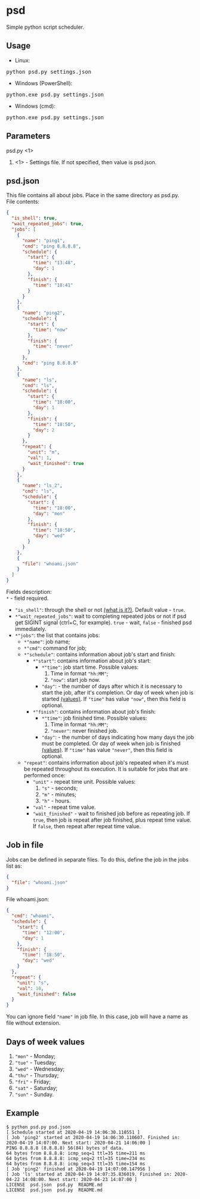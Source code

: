 # psd
Simple python script scheduler.

Usage
-----
- Linux:
<pre>python psd.py settings.json</pre>
- Windows (PowerShell):
<pre>python.exe psd.py settings.json</pre>
- Windows (cmd):
<pre>python.exe psd.py settings.json</pre>

Parameters
----------
psd.py <1>
1) <1> - Settings file. If not specified, then value is psd.json.

psd.json
--------
This file contains all about jobs. Place in the same directory as psd.py.<br>
File contents:
```json
{
  "is_shell": true,
  "wait_repeated_jobs": true,
  "jobs": [
    {
      "name": "ping1",
      "cmd": "ping 8.8.8.8",
      "schedule": {
        "start": {
          "time": "13:48",
          "day": 1
        },
        "finish": {
          "time": "18:41"
        }
      }
    },
    {
      "name": "ping2",
      "schedule": {
        "start": {
          "time": "now"
        },
        "finish": {
          "time": "never"
        }
      },
      "cmd": "ping 8.8.8.8"
    },
    {
      "name": "ls",
      "cmd": "ls",
      "schedule": {
        "start": {
          "time": "18:00",
          "day": 1
        },
        "finish": {
          "time": "18:50",
          "day": 2
        }
      },
      "repeat": {
        "unit": "m",
        "val": 1,
        "wait_finished": true
      }
    },
    {
      "name": "ls_2",
      "cmd": "ls",
      "schedule": {
        "start": {
          "time": "18:00",
          "day": "mon"
        },
        "finish": {
          "time": "18:50",
          "day": "wed"
        }
      }
    },
    {
      "file": "whoami.json"
    }
  ]
}
```

Fields description:<br>
<code>*</code> - field required.
- <code>"is_shell"</code>: through the shell or not [(what is it?)](https://docs.python.org/3/library/subprocess.html#frequently-used-arguments).
                           Default value - <code>true</code>.
- <code>*"wait_repeated_jobs"</code>: wait to completing repeated jobs or not if psd get SIGINT signal 
                                      (ctrl+C, for example). <code>true</code> - wait, <code>false</code> - finished psd
                                      immediately.
- <code>*"jobs"</code>: the list that contains jobs:
    - <code>*"name"</code>: job name;
    - <code>*"cmd"</code>: command for job;
    - <code>*"schedule"</code>: contains information about job's start and finish:
        - <code>*"start"</code>: contains information about job's start:
            - <code>*"time"</code>: job start time. Possible values:
                1) Time in format <code>"hh:MM"</code>;
                2) <code>"now"</code>: start job now.
            - <code>"day"</code>: - the number of days after which it is necessary to start the job, after it's 
                                    completion. Or day of week when job is started [(values)](#days-of-week-values). 
                                    If <code>"time"</code> has value <code>"now"</code>, then this field is optional.
        - <code>*"finish"</code>: contains information about job's finish:
            - <code>*"time"</code>: job finished time. Possible values:
                1) Time in format <code>"hh:MM"</code>;
                2) <code>"never"</code>: never finished job.
            - <code>"day"</code>: - the number of days indicating how many days the job must be completed.
                                    Or day of week when job is finished [(values)](#days-of-week-values).
                                    If <code>"time"</code> has value <code>"never"</code>, then this field is optional.
    - <code>"repeat"</code>: contains information about job's repeated when it's must be repeated throughout its 
                             execution. It is suitable for jobs that are performed once:
        - <code>"unit"</code> - repeat time unit. Possible values:
            1) <code>"s"</code> - seconds;
            2) <code>"m"</code> - minutes;
            3) <code>"h"</code> - hours.
        - <code>"val"</code> - repeat time value.
        - <code>"wait_finished"</code> - wait to finished job before as repeating job. If <code>true</code>, then job is
                                         repeat after job finished, plus repeat time value. If <code>false</code>, then
                                         repeat after repeat time value.

## Job in file
Jobs can be defined in separate files. To do this, define the job in the jobs list as:
```json
{
  "file": "whoami.json"
}
```
File whoami.json:
```json
{
  "cmd": "whoami",
  "schedule": {
    "start": {
      "time": "12:00",
      "day": 1
    },
    "finish": {
      "time": "18:50",
      "day": "wed"
    }
  },
  "repeat": {
    "unit": "s",
    "val": 10,
    "wait_finished": false
  }
}
```
You can ignore field <code>"name"</code> in job file. In this case, job will have a name as file without extension.

## Days of week values
1) <code>"mon"</code> - Monday;
2) <code>"tue"</code> - Tuesday;
3) <code>"wed"</code> - Wednesday;
4) <code>"thu"</code> - Thursday;
5) <code>"fri"</code> - Friday;
6) <code>"sat"</code> - Saturday;
7) <code>"sun"</code> - Sunday.

Example
-------
```shell script
$ python psd.py psd.json 
[ Schedule started at 2020-04-19 14:06:30.110551 ]
[ Job 'ping2' started at 2020-04-19 14:06:30.110607. Finished in: 2020-04-19 14:07:00. Next start: 2020-04-21 14:06:00 ]
PING 8.8.8.8 (8.8.8.8) 56(84) bytes of data.
64 bytes from 8.8.8.8: icmp_seq=1 ttl=35 time=211 ms
64 bytes from 8.8.8.8: icmp_seq=2 ttl=35 time=234 ms
64 bytes from 8.8.8.8: icmp_seq=3 ttl=35 time=154 ms
[ Job 'ping2' finished at 2020-04-19 14:07:00.147956 ]
[ Job 'ls' started at 2020-04-19 14:07:35.836019. Finished in: 2020-04-22 14:08:00. Next start: 2020-04-23 14:07:00 ]
LICENSE  psd.json  psd.py  README.md
LICENSE  psd.json  psd.py  README.md
```
